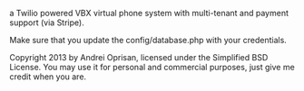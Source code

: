 a Twilio powered VBX virtual phone system with multi-tenant and payment support (via Stripe).

Make sure that you update the config/database.php with your credentials.

Copyright 2013 by Andrei Oprisan, licensed under the Simplified BSD License. 
You may use it for personal and commercial purposes, just give me credit when you are.

